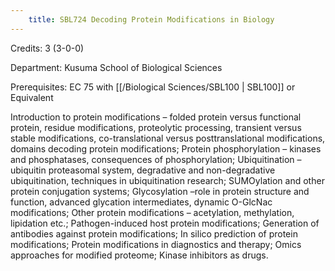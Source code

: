 ```yaml
---
    title: SBL724 Decoding Protein Modifications in Biology
---
```

Credits: 3 (3-0-0)

Department: Kusuma School of Biological Sciences

Prerequisites: EC 75 with [[/Biological Sciences/SBL100 | SBL100]] or Equivalent

Introduction to protein modifications – folded protein versus functional protein, residue modifications, proteolytic processing, transient versus stable modifications, co-translational versus posttranslational modifications, domains decoding protein modifications; Protein phosphorylation – kinases and phosphatases, consequences of phosphorylation; Ubiquitination – ubiquitin proteasomal system, degradative and non-degradative ubiquitination, techniques in ubiquitination research; SUMOylation and other protein conjugation systems; Glycosylation –role in protein structure and function, advanced glycation intermediates, dynamic O-GlcNac modifications; Other protein modifications – acetylation, methylation, lipidation etc.; Pathogen-induced host protein modifications; Generation of antibodies against protein modifications; In silico prediction of protein modifications; Protein modifications in diagnostics and therapy; Omics approaches for modified proteome; Kinase inhibitors as drugs.